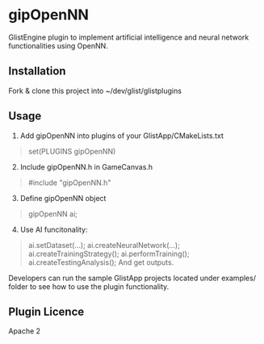 # gipOpenNN
GlistEngine plugin to implement artificial intelligence and neural network functionalities using OpenNN.

## Installation
Fork & clone this project into ~/dev/glist/glistplugins

## Usage
1. Add gipOpenNN into plugins of your GlistApp/CMakeLists.txt
> set(PLUGINS gipOpenNN)

2. Include gipOpenNN.h in GameCanvas.h
> #include "gipOpenNN.h"

3. Define gipOpenNN object
> gipOpenNN ai;

4. Use AI funcitonality:
> ai.setDataset(...);
> ai.createNeuralNetwork(...);
> ai.createTrainingStrategy();
> ai.performTraining();
> ai.createTestingAnalysis();
> And get outputs.

Developers can run the sample GlistApp projects located under examples/ folder to see how to use the plugin functionality.

## Plugin Licence
Apache 2
